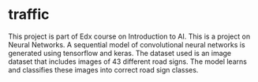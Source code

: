 # traffic
This project is part of Edx course on Introduction to AI.
This is a project on Neural Networks. A sequential model of convolutional neural networks is generated using tensorflow and keras.
The dataset used is an image dataset that includes images of 43 different road signs. 
The model learns and classifies these images into correct road sign classes.
